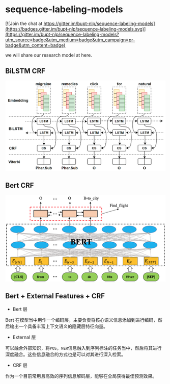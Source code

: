 # sequence-labeling-models  
[![Join the chat at https://gitter.im/bupt-nlp/sequence-labeling-models](https://badges.gitter.im/bupt-nlp/sequence-labeling-models.svg)](https://gitter.im/bupt-nlp/sequence-labeling-models?utm_source=badge&utm_medium=badge&utm_campaign=pr-badge&utm_content=badge)

we will share our research model at here. 


## BiLSTM CRF

![](./bilstm_crf/imgs/model.png)


## Bert CRF

![](./bert_crf/imgs/bert_crf.png)

## Bert + External Features + CRF

- Bert 层

Bert 在模型当中用作一个编码层，主要负责将核心语义信息添加到进行编码，然后输出一个具备丰富上下文语义的隐藏层特征向量。

- External 层

可以融合外部知识，将`POS`，`NER`信息融入到序列标注的任务当中，然后将其进行深度融合。这些信息融合的方式也是可以对其进行深入检索。

- CRF 层

作为一个目前常用且高效的序列信息解码层，能够在全局获得最佳预测效果。
